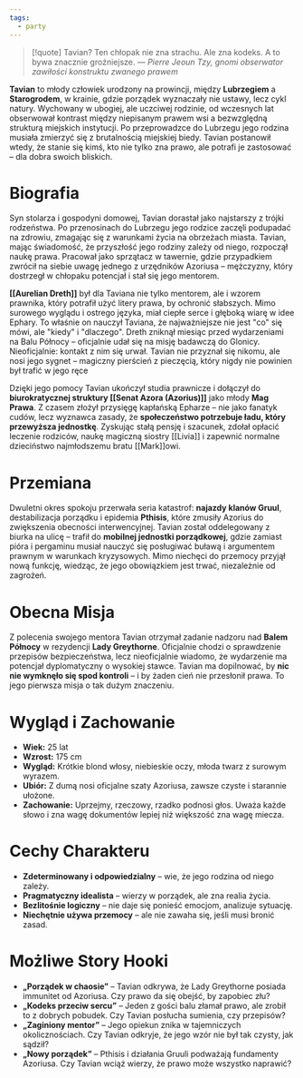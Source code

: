 ```yaml
---
tags:
  - party
---
```

>[!quote] Tavian? Ten chłopak nie zna strachu. Ale zna kodeks. A to bywa znacznie groźniejsze.
> *— Pierre Jeoun Tzy, gnomi obserwator zawiłości konstruktu zwanego prawem*

**Tavian** to młody człowiek urodzony na prowincji, między **Lubrzegiem** a **Starogrodem**, w krainie, gdzie porządek wyznaczały nie ustawy, lecz cykl natury. Wychowany w ubogiej, ale uczciwej rodzinie, od wczesnych lat obserwował kontrast między niepisanym prawem wsi a bezwzględną strukturą miejskich instytucji. Po przeprowadzce do Lubrzegu jego rodzina musiała zmierzyć się z brutalnością miejskiej biedy. Tavian postanowił wtedy, że stanie się kimś, kto nie tylko zna prawo, ale potrafi je zastosować – dla dobra swoich bliskich.
# **Biografia**

Syn stolarza i gospodyni domowej, Tavian dorastał jako najstarszy z trójki rodzeństwa. Po przenosinach do Lubrzegu jego rodzice zaczęli podupadać na zdrowiu, zmagając się z warunkami życia na obrzeżach miasta. Tavian, mając świadomość, że przyszłość jego rodziny zależy od niego, rozpoczął naukę prawa. Pracował jako sprzątacz w tawernie, gdzie przypadkiem zwrócił na siebie uwagę jednego z urzędników Azoriusa – mężczyzny, który dostrzegł w chłopaku potencjał i stał się jego mentorem.

**[[Aurelian Dreth]]** był dla Taviana nie tylko mentorem, ale i wzorem prawnika, który potrafił użyć litery prawa, by ochronić słabszych. Mimo surowego wyglądu i ostrego języka, miał ciepłe serce i głęboką wiarę w idee Ephary. To właśnie on nauczył Taviana, że najważniejsze nie jest "co" się mówi, ale "kiedy" i "dlaczego". Dreth zniknął miesiąc przed wydarzeniami na Balu Północy – oficjalnie udał się na misję badawczą do Glonicy. Nieoficjalnie: kontakt z nim się urwał. Tavian nie przyznał się nikomu, ale nosi jego sygnet – magiczny pierścień z pieczęcią, który nigdy nie powinien był trafić w jego ręce

Dzięki jego pomocy Tavian ukończył studia prawnicze i dołączył do **biurokratycznej struktury [[Senat Azora (Azorius)]]** jako młody **Mag Prawa**. Z czasem złożył przysięgę kapłańską Epharze – nie jako fanatyk cudów, lecz wyznawca zasady, że **społeczeństwo potrzebuje ładu, który przewyższa jednostkę**. Zyskując stałą pensję i szacunek, zdołał opłacić leczenie rodziców, naukę magiczną siostry [[Livia]] i zapewnić normalne dzieciństwo najmłodszemu bratu [[Mark]]owi.
# **Przemiana**
Dwuletni okres spokoju przerwała seria katastrof: **najazdy klanów Gruul**, destabilizacja porządku i epidemia **Pthisis**, które zmusiły Azorius do zwiększenia obecności interwencyjnej. Tavian został oddelegowany z biurka na ulicę – trafił do **mobilnej jednostki porządkowej**, gdzie zamiast pióra i pergaminu musiał nauczyć się posługiwać buławą i argumentem prawnym w warunkach kryzysowych. Mimo niechęci do przemocy przyjął nową funkcję, wiedząc, że jego obowiązkiem jest trwać, niezależnie od zagrożeń.
# **Obecna Misja**
Z polecenia swojego mentora Tavian otrzymał zadanie nadzoru nad **Balem Północy** w rezydencji **Lady Greythorne**. Oficjalnie chodzi o sprawdzenie przepisów bezpieczeństwa, lecz nieoficjalnie wiadomo, że wydarzenie ma potencjał dyplomatyczny o wysokiej stawce. Tavian ma dopilnować, by **nic nie wymknęło się spod kontroli** – i by żaden cień nie przesłonił prawa. To jego pierwsza misja o tak dużym znaczeniu.
# **Wygląd i Zachowanie**
- **Wiek:** 25 lat
- **Wzrost:** 175 cm
- **Wygląd:** Krótkie blond włosy, niebieskie oczy, młoda twarz z surowym wyrazem.
- **Ubiór:** Z dumą nosi oficjalne szaty Azoriusa, zawsze czyste i starannie ułożone.
- **Zachowanie:** Uprzejmy, rzeczowy, rzadko podnosi głos. Uważa każde słowo i zna wagę dokumentów lepiej niż większość zna wagę miecza.
# **Cechy Charakteru**
- **Zdeterminowany i odpowiedzialny** – wie, że jego rodzina od niego zależy.
- **Pragmatyczny idealista** – wierzy w porządek, ale zna realia życia.
- **Bezlitośnie logiczny** – nie daje się ponieść emocjom, analizuje sytuację.
- **Niechętnie używa przemocy** – ale nie zawaha się, jeśli musi bronić zasad.
# **Możliwe Story Hooki**
- **„Porządek w chaosie”** – Tavian odkrywa, że Lady Greythorne posiada immunitet od Azoriusa. Czy prawo da się obejść, by zapobiec złu?
- **„Kodeks przeciw sercu”** – Jeden z gości balu złamał prawo, ale zrobił to z dobrych pobudek. Czy Tavian posłucha sumienia, czy przepisów?
- **„Zaginiony mentor”** – Jego opiekun znika w tajemniczych okolicznościach. Czy Tavian odkryje, że jego wzór nie był tak czysty, jak sądził?
- **„Nowy porządek”** – Pthisis i działania Gruuli podważają fundamenty Azoriusa. Czy Tavian wciąż wierzy, że prawo może wszystko naprawić?